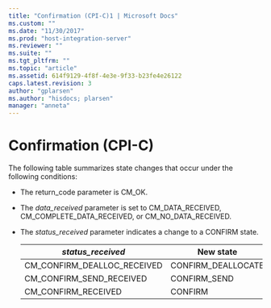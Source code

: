 ```yaml
---
title: "Confirmation (CPI-C)1 | Microsoft Docs"
ms.custom: ""
ms.date: "11/30/2017"
ms.prod: "host-integration-server"
ms.reviewer: ""
ms.suite: ""
ms.tgt_pltfrm: ""
ms.topic: "article"
ms.assetid: 614f9129-4f8f-4e3e-9f33-b23fe4e26122
caps.latest.revision: 3
author: "gplarsen"
ms.author: "hisdocs; plarsen"
manager: "anneta"
---
```

# Confirmation (CPI-C)
The following table summarizes state changes that occur under the following conditions:  
  
-   The return_code parameter is CM_OK.  
  
-   The *data_received* parameter is set to CM_DATA_RECEIVED, CM_COMPLETE_DATA_RECEIVED, or CM_NO_DATA_RECEIVED.  
  
-   The *status_received* parameter indicates a change to a CONFIRM state.  
  
    |*status_received*|New state|  
    |------------------------|---------------|  
    |CM_CONFIRM_DEALLOC_RECEIVED|CONFIRM_DEALLOCATE|  
    |CM_CONFIRM_SEND_RECEIVED|CONFIRM_SEND|  
    |CM_CONFIRM_RECEIVED|CONFIRM|